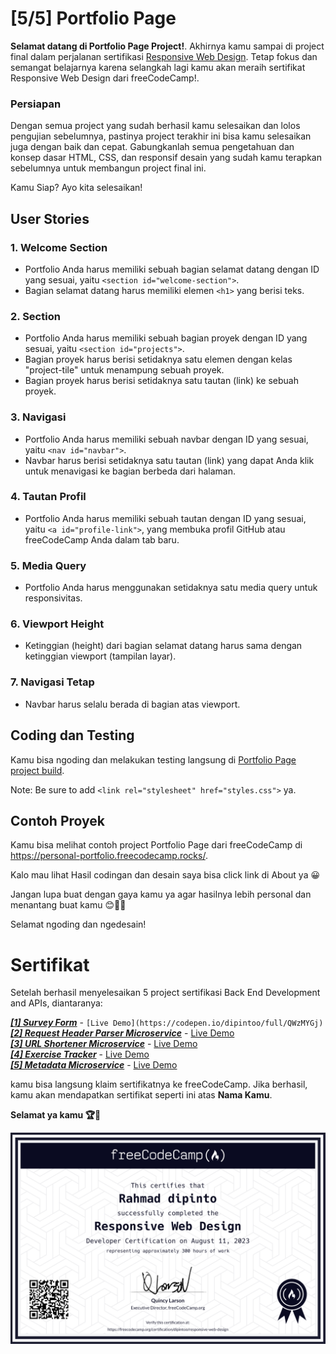 # [5/5] Portfolio Page

**Selamat datang di Portfolio Page Project!**. Akhirnya kamu sampai di project final dalam perjalanan sertifikasi [Responsive Web Design](https://www.freecodecamp.org/learn/2022/responsive-web-design/). Tetap fokus dan semangat belajarnya karena selangkah lagi kamu akan meraih sertifikat Responsive Web Design dari freeCodeCamp!.

### Persiapan

Dengan semua project yang sudah berhasil kamu selesaikan dan lolos pengujian sebelumnya, pastinya project terakhir ini bisa kamu selesaikan juga dengan baik dan cepat. Gabungkanlah semua pengetahuan dan konsep dasar HTML, CSS, dan responsif desain yang sudah kamu terapkan sebelumnya untuk membangun project final ini.

Kamu Siap? Ayo kita selesaikan!

## User Stories

### 1. Welcome Section
- Portfolio Anda harus memiliki sebuah bagian selamat datang dengan ID yang sesuai, yaitu `<section id="welcome-section">`.
- Bagian selamat datang harus memiliki elemen `<h1>` yang berisi teks.

### 2. Section

- Portfolio Anda harus memiliki sebuah bagian proyek dengan ID yang sesuai, yaitu `<section id="projects">`.
- Bagian proyek harus berisi setidaknya satu elemen dengan kelas "project-tile" untuk menampung sebuah proyek.
- Bagian proyek harus berisi setidaknya satu tautan (link) ke sebuah proyek.

### 3. Navigasi

- Portfolio Anda harus memiliki sebuah navbar dengan ID yang sesuai, yaitu `<nav id="navbar">`.
- Navbar harus berisi setidaknya satu tautan (link) yang dapat Anda klik untuk menavigasi ke bagian berbeda dari halaman.

### 4. Tautan Profil

- Portfolio Anda harus memiliki sebuah tautan dengan ID yang sesuai, yaitu `<a id="profile-link">`, yang membuka profil GitHub atau freeCodeCamp Anda dalam tab baru.

### 5. Media Query

- Portfolio Anda harus menggunakan setidaknya satu media query untuk responsivitas.

### 6. Viewport Height

- Ketinggian (height) dari bagian selamat datang harus sama dengan ketinggian viewport (tampilan layar).

### 7. Navigasi Tetap

- Navbar harus selalu berada di bagian atas viewport.

## Coding dan Testing

Kamu bisa ngoding dan melakukan testing langsung di [Portfolio Page project build](https://www.freecodecamp.org/learn/2022/responsive-web-design/build-a-personal-portfolio-webpage-project/build-a-personal-portfolio-webpage).  

Note: Be sure to add `<link rel="stylesheet" href="styles.css">` ya.

## Contoh Proyek

Kamu bisa melihat contoh project Portfolio Page dari freeCodeCamp di https://personal-portfolio.freecodecamp.rocks/.  

Kalo mau lihat Hasil codingan dan desain saya bisa click link di About ya 😀

Jangan lupa buat dengan gaya kamu ya agar hasilnya lebih personal dan menantang buat kamu 😊👍🏻

Selamat ngoding dan ngedesain!


# Sertifikat

Setelah berhasil menyelesaikan 5 project sertifikasi Back End Development and APIs, diantaranya:

[***[1] Survey Form***](https://github.com/dipintoo/freeCodeCamp_Survey-Form) - `[Live Demo](https://codepen.io/dipintoo/full/QWzMYGj)`  
[***[2] Request Header Parser Microservice***](https://github.com/dipintoo/freeCodeCamp_Headers-Parser) - [Live Demo](https://freecodecampheaders-parser-microservice.dipintoo.repl.co/)  
[***[3] URL Shortener Microservice***](https://github.com/dipintoo/freeCodeCamp_Url-Shortner) - [Live Demo](https://freecodecampurl-shortner.dipintoo.repl.co/)  
[***[4] Exercise Tracker***](https://github.com/dipintoo/freeCodeCamp_Exercise-Tracker) - [Live Demo](https://freecodecampexercise-tracker.dipintoo.repl.co/)  
[***[5] Metadata Microservice***](https://github.com/dipintoo/freeCodeCamp_Metadata) - [Live Demo](https://freecodecampmetadata-microservice.dipintoo.repl.co/)

kamu bisa langsung klaim sertifikatnya ke freeCodeCamp. Jika berhasil, kamu akan mendapatkan sertifikat seperti ini atas **Nama Kamu**.

**Selamat ya kamu 🏆🏅**

![Sertifikat kamu](https://github.com/dipintoo/freeCodeCamp_Portfolio-Page/blob/main/Sertifikat.png)

